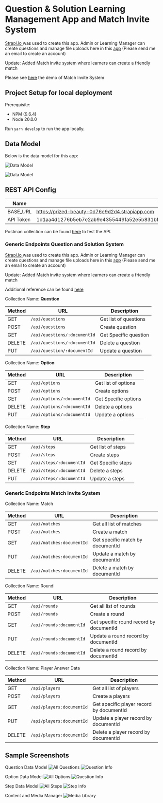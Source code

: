 # Question & Solution Learning Management App and Match Invite System

[Strapi.io ](https://strapi.io/) was used to create this app. Admin or Learning Manager can create questions and manage file uploads here in this [app](https://prized-beauty-0d76e9d2d4.strapiapp.com/admin/auth/login) (Please send me an email to create an account)

Update: Added Match invite system where learners can create a friendly match

Please see [here](https://youtu.be/J1JylyzUA9E) the demo of Match Invite System

## Project Setup for local deployment

Prerequisite:

- NPM (9.6.4)
- Node 20.0.0

Run `yarn develop` to run the app locally.

## Data Model

Below is the data model for this app:

![Data Model](/public/docs/datamodel.png "Question and Solution Data Model")

![Data Model](/public/docs/match_datamodel.png "Match System Data Model")

## REST API Config


| Name      | Value                                                                                                                                                                                                                                                            |
| --------- | ---------------------------------------------------------------------------------------------------------------------------------------------------------------------------------------------------------------------------------------------------------------- |
| BASE_URL  | https://prized-beauty-0d76e9d2d4.strapiapp.com                                                                                                                                                                                                                   |
| API Token | 1d1aa4d1276b5eb7e2ab9e4355449fa52e5b831bf46a3c7113410b0132668d3e4e80423bf8983714401ab55a4c84884c4c9d6db268b4761f9017df6625ca4fcddbadc695d70027cb126f87b209f7a2d4b9abfac031c23d31e491d5bb085998cc85c2ac9e076c945a51fe4bceb20519747f3454eddf403cb47c2ce988528af75e |

Postman collection can be found [here](/public/docs/LMS.postman_collection.json) to test the API:

### Generic Endpoints Question and Solution System

[Strapi.io ](https://strapi.io/) was used to create this app. Admin or Learning Manager can create questions and manage file uploads here in this [app](https://prized-beauty-0d76e9d2d4.strapiapp.com/admin/auth/login) (Please send me an email to create an account)

Update: Added Match invite system where learners can create a friendly match

Additional reference can be found [here](https://docs.strapi.io/dev-docs/api/rest#endpoints)

Collection Name: **Question**


| Method | URL                          | Description           |
| ------ | ---------------------------- | --------------------- |
| GET    | `/api/questions`             | Get list of questions |
| POST   | `/api/questions`             | Create question       |
| GET    | `/api/questions/:documentId` | Get Specific question |
| DELETE | `/api/questions/:documentId` | Delete a question     |
| PUT    | `/api/question/:documentId`  | Update a question     |

Collection Name: **Option**


| Method | URL                        | Description          |
| ------ | -------------------------- | -------------------- |
| GET    | `/api/options`             | Get list of options  |
| POST   | `/api/options`             | Create options       |
| GET    | `/api/options/:documentId` | Get Specific options |
| DELETE | `/api/options/:documentId` | Delete a options     |
| PUT    | `/api/options/:documentId` | Update a options     |

Collection Name: **Step**


| Method | URL                      | Description        |
| ------ | ------------------------ | ------------------ |
| GET    | `/api/steps`             | Get list of steps  |
| POST   | `/api/steps`             | Create steps       |
| GET    | `/api/steps/:documentId` | Get Specific steps |
| DELETE | `/api/steps/:documentId` | Delete a steps     |
| PUT    | `/api/steps/:documentId` | Update a steps     |

### 

### Generic Endpoints Match Invite System

Collection Name: Match


| Method | URL                       | Description                      |
| ------ | ------------------------- | -------------------------------- |
| GET    | `/api/matches`            | Get all list of matches          |
| POST   | `/api/matches`            | Create a match                   |
| GET    | `/api/matches:documentId` | Get specific match by documentId |
| PUT    | `/api/matches:documentId` | Update a match by documentId     |
| DELETE | `/api/matches:documentId` | Delete a match by documentId     |

Collection Name: Round


| Method | URL                      | Description                             |
| ------ | ------------------------ | --------------------------------------- |
| GET    | `/api/rounds`            | Get all list of rounds                  |
| POST   | `/api/rounds`            | Create a round                          |
| GET    | `/api/rounds:documentId` | Get specific round record by documentId |
| PUT    | `/api/rounds:documentId` | Update a round record by documentId     |
| DELETE | `/api/rounds:documentId` | Delete a round record by documentId     |

Collection Name: Player Answer Data


| Method | URL                       | Description                              |
| ------ | ------------------------- | ---------------------------------------- |
| GET    | `/api/players`            | Get all list of players                  |
| POST   | `/api/players`            | Create a players                         |
| GET    | `/api/players:documentId` | Get specific player record by documentId |
| PUT    | `/api/players:documentId` | Update a player record by documentId     |
| DELETE | `/api/players:documentId` | Delete a player record by documentId     |

## Sample Screenshots

Question Data Model
![All Questions](/public/docs/All_Question_List.png "All Question]")
![Question Info](/public/docs/Question_Info.png "Question Info]")

Option Data Model
![All Options](/public/docs/All_Option_List.png "All Options]")
![Question Info](/public/docs/Option_Info.png "Option Info]")

Step Data Model
![All Steps](/public/docs/All_Step_List.png "All Step]")
![Step Info](/public/docs/Step_Info.png "Step Info]")

Content and Media Manager
![Media Library](/public/docs/Media_Library.png "Media Library]")
